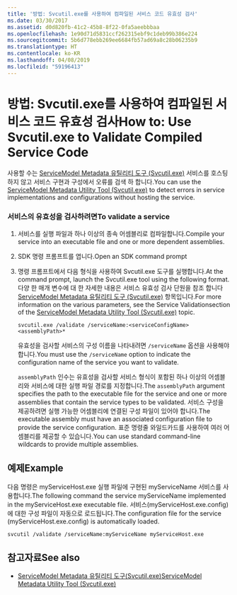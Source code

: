 ```yaml
---
title: '방법: Svcutil.exe를 사용하여 컴파일된 서비스 코드 유효성 검사'
ms.date: 03/30/2017
ms.assetid: d0d820fb-41c2-45b8-8f22-0fa5aeebbbaa
ms.openlocfilehash: 1e90d71d5831ccf262315ebf9c1deb99b386e224
ms.sourcegitcommit: 5b6d778ebb269ee6684fb57ad69a8c28b06235b9
ms.translationtype: HT
ms.contentlocale: ko-KR
ms.lasthandoff: 04/08/2019
ms.locfileid: "59196413"
---
```

# <a name="how-to-use-svcutilexe-to-validate-compiled-service-code"></a><span data-ttu-id="f99e1-102">방법: Svcutil.exe를 사용하여 컴파일된 서비스 코드 유효성 검사</span><span class="sxs-lookup"><span data-stu-id="f99e1-102">How to: Use Svcutil.exe to Validate Compiled Service Code</span></span>
<span data-ttu-id="f99e1-103">사용할 수는 [ServiceModel Metadata 유틸리티 도구 (Svcutil.exe)](../../../../docs/framework/wcf/servicemodel-metadata-utility-tool-svcutil-exe.md) 서비스를 호스팅하지 않고 서비스 구현과 구성에서 오류를 검색 하 합니다.</span><span class="sxs-lookup"><span data-stu-id="f99e1-103">You can use the [ServiceModel Metadata Utility Tool (Svcutil.exe)](../../../../docs/framework/wcf/servicemodel-metadata-utility-tool-svcutil-exe.md) to detect errors in service implementations and configurations without hosting the service.</span></span>  
  
### <a name="to-validate-a-service"></a><span data-ttu-id="f99e1-104">서비스의 유효성을 검사하려면</span><span class="sxs-lookup"><span data-stu-id="f99e1-104">To validate a service</span></span>  
  
1.  <span data-ttu-id="f99e1-105">서비스를 실행 파일과 하나 이상의 종속 어셈블리로 컴파일합니다.</span><span class="sxs-lookup"><span data-stu-id="f99e1-105">Compile your service into an executable file and one or more dependent assemblies.</span></span>  
  
2.  <span data-ttu-id="f99e1-106">SDK 명령 프롬프트를 엽니다.</span><span class="sxs-lookup"><span data-stu-id="f99e1-106">Open an SDK command prompt</span></span>  
  
3.  <span data-ttu-id="f99e1-107">명령 프롬프트에서 다음 형식을 사용하여 Svcutil.exe 도구를 실행합니다.</span><span class="sxs-lookup"><span data-stu-id="f99e1-107">At the command prompt, launch the Svcutil.exe tool using the following format.</span></span> <span data-ttu-id="f99e1-108">다양 한 매개 변수에 대 한 자세한 내용은 서비스 유효성 검사 단원을 참조 합니다 [ServiceModel Metadata 유틸리티 도구 (Svcutil.exe)](../../../../docs/framework/wcf/servicemodel-metadata-utility-tool-svcutil-exe.md) 항목입니다.</span><span class="sxs-lookup"><span data-stu-id="f99e1-108">For more information on the various parameters, see the Service Validationsection of the [ServiceModel Metadata Utility Tool (Svcutil.exe)](../../../../docs/framework/wcf/servicemodel-metadata-utility-tool-svcutil-exe.md) topic.</span></span>  
  
    ```  
    svcutil.exe /validate /serviceName:<serviceConfigName>  <assemblyPath>*  
    ```  
  
     <span data-ttu-id="f99e1-109">유효성을 검사할 서비스의 구성 이름을 나타내려면 `/serviceName` 옵션을 사용해야 합니다.</span><span class="sxs-lookup"><span data-stu-id="f99e1-109">You must use the `/serviceName` option to indicate the configuration name of the service you want to validate.</span></span>  
  
     <span data-ttu-id="f99e1-110">`assemblyPath` 인수는 유효성을 검사할 서비스 형식이 포함된 하나 이상의 어셈블리와 서비스에 대한 실행 파일 경로를 지정합니다.</span><span class="sxs-lookup"><span data-stu-id="f99e1-110">The `assemblyPath` argument specifies the path to the executable file for the service and one or more assemblies that contain the service types to be validated.</span></span> <span data-ttu-id="f99e1-111">서비스 구성을 제공하려면 실행 가능한 어셈블리에 연결된 구성 파일이 있어야 합니다.</span><span class="sxs-lookup"><span data-stu-id="f99e1-111">The executable assembly must have an associated configuration file to provide the service configuration.</span></span> <span data-ttu-id="f99e1-112">표준 명령줄 와일드카드를 사용하여 여러 어셈블리를 제공할 수 있습니다.</span><span class="sxs-lookup"><span data-stu-id="f99e1-112">You can use standard command-line wildcards to provide multiple assemblies.</span></span>  
  
## <a name="example"></a><span data-ttu-id="f99e1-113">예제</span><span class="sxs-lookup"><span data-stu-id="f99e1-113">Example</span></span>  
 <span data-ttu-id="f99e1-114">다음 명령은 myServiceHost.exe 실행 파일에 구현된 myServiceName 서비스를 사용합니다.</span><span class="sxs-lookup"><span data-stu-id="f99e1-114">The following command the service myServiceName implemented in the myServiceHost.exe executable file.</span></span>  <span data-ttu-id="f99e1-115">서비스(myServiceHost.exe.config)에 대한 구성 파일이 자동으로 로드됩니다.</span><span class="sxs-lookup"><span data-stu-id="f99e1-115">The configuration file for the service (myServiceHost.exe.config) is automatically loaded.</span></span>  
  
```  
svcutil /validate /serviceName:myServiceName myServiceHost.exe  
```  
  
## <a name="see-also"></a><span data-ttu-id="f99e1-116">참고자료</span><span class="sxs-lookup"><span data-stu-id="f99e1-116">See also</span></span>

- [<span data-ttu-id="f99e1-117">ServiceModel Metadata 유틸리티 도구(Svcutil.exe)</span><span class="sxs-lookup"><span data-stu-id="f99e1-117">ServiceModel Metadata Utility Tool (Svcutil.exe)</span></span>](../../../../docs/framework/wcf/servicemodel-metadata-utility-tool-svcutil-exe.md)
